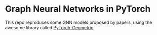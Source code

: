 # Graph Neural Networks in PyTorch

This repo reproduces some GNN models proposed by papers, using the awesome library called [PyTorch-Geometric](https://github.com/rusty1s/pytorch_geometric).